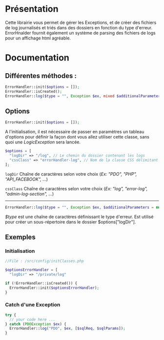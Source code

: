 # Présentation

Cette librairie vous permet de gérer les Exceptions, et de créer des fichiers de log journalisés et triés dans des dossiers en fonction du type d'erreur.
ErrorHnalder fournit également un système de parsing des fichiers de logs pour un affichage html agréable.

# Documentation

## Différentes méthodes :

```php
ErrorHandler::init($options = []);
ErrorHandler::isCreated();
ErrorHandler::log($type = "", Exception $ex, mixed $additionalParameters = null);
```

## Options
```php 
ErrorHandler::init($options = []);
```
A l'initialisation, il est nécessaire de passer en paramètres un tableau d'options pour définir la façon dont vous allez utiliser cette classe, sans quoi une _LogicException_ sera lancée.

```php
$options = [
  "logDir" => "/log", // Le chemin du dossier contenant les logs
  "cssClass" => "errorHandler-log", // Nom de la classe CSS délimitant une section de log
];
 ```
`logDir`
 Chaîne de caractères selon votre choix (_Ex: "PDO", "PHP", "API_FACEBOOK", ..._)
 
 `cssClass`
 Chaîne de caractères selon votre choix (_Ex: "log", "error-log", "admin-log-section", ..._)
___________

```php
ErrorHandler::log($type = "", Exception $ex, $additionalParameters = null)
```
_$type_ est une chaîne de caractères définissant le type d'erreur. Est utilisé pour créer un sous-répertoire dans le dossier $options["logDir"].


## Exemples

### Initialisation

```php
//File : /src/config/initClasses.php

$optionsErrorHandler = [
  "logDir" => "/private/log"

if (!ErrorHandler::isCreated()) {
  ErrorHandler::init($optionsErrorHandler);
}
```

### Catch d'une Exception

```php
try {
  // your code here ...
} catch (PDOException $ex) {
  ErrorHandler::log("PDO", $ex, [$sqlReq, $sqlParams]);
}
```
